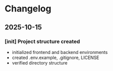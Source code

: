 # Changelog

## 2025-10-15
### [init] Project structure created
- initialized frontend and backend environments
- created .env.example, .gitignore, LICENSE
- verified directory structure
